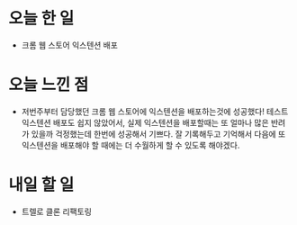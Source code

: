 # 오늘 한 일

-   크롬 웹 스토어 익스텐션 배포

# 오늘 느낀 점

-   저번주부터 담당했던 크롬 웹 스토어에 익스텐션을 배포하는것에 성공했다! 테스트 익스텐션 배포도 쉽지 않았어서, 실제 익스텐션을 배포할때는 또 얼마나 많은 반려가 있을까 걱정했는데 한번에 성공해서 기쁘다. 잘 기록해두고 기억해서 다음에 또 익스텐션을 배포해야 할 때에는 더 수월하게 할 수 있도록 해야겠다.

# 내일 할 일

-  트렐로 클론 리팩토링